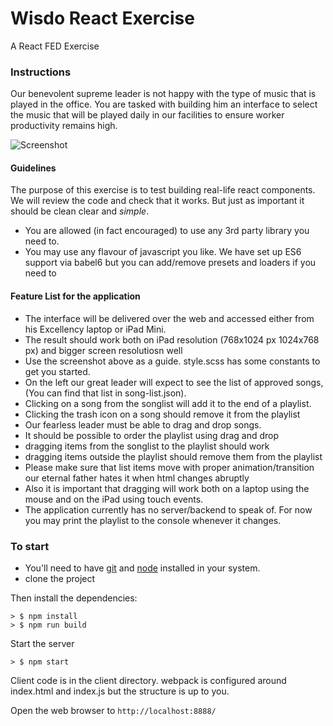 # Wisdo React Exercise
A React FED Exercise

### Instructions

Our benevolent supreme leader is not happy with the type of music that is played in the office. You are tasked with
building him an interface to select the music that will be played daily in our facilities to ensure worker productivity remains high.

![Screenshot][screenshot1]

#### Guidelines

The purpose of this exercise is to test building real-life react components. We will review the code and check that it works.
But just as important it should be clean clear and _simple_.

+ You are allowed (in fact encouraged) to use any 3rd party library you need to.
+ You may use any flavour of javascript you like. We have set up ES6 support via babel6 but you can add/remove presets and loaders if you need to

#### Feature List for the application

+ The interface will be delivered over the web and accessed either from his Excellency laptop or iPad Mini.
 + The result should work both on iPad resolution (768x1024 px	1024x768 px) and bigger screen resolutiosn well
 + Use the screenshot above as a guide. style.scss has some constants to get you started.
+ On the left our great leader will expect to see the list of approved songs, (You can find that list in song-list.json).
+ Clicking on a song from the songlist will add it to the end of a playlist.
+ Clicking the trash icon on a song should remove it from the playlist
+ Our fearless leader must be able to drag and drop songs.
 + It should be possible to order the playlist using drag and drop
 + dragging items from the songlist to the playlist should work
 + dragging items outside the playlist should remove them from the playlist
 + Please make sure that list items move with proper animation/transition our eternal father hates it when html changes abruptly
 + Also it is important that dragging will work both on a laptop using the mouse and on the iPad using touch events.
+ The application currently has no server/backend to speak of. For now you may print the playlist to the console whenever it changes. 

### To start

* You'll need to have [git](https://git-scm.com/) and [node](https://nodejs.org/en/) installed in your system.
* clone the project


Then install the dependencies:

```
> $ npm install
> $ npm run build
```

Start the server
```
> $ npm start
```

Client code is in the client directory. webpack is configured around index.html and index.js but the structure is up to you.


Open the web browser to `http://localhost:8888/`

[screenshot1]: https://github.com/medicope/FED-Exercise-omer257/blob/master/docs/screenshot1.png "Screenshot"
